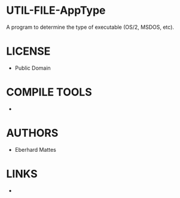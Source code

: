 UTIL-FILE-AppType
=================

A program to determine the type of executable (OS/2, MSDOS, etc).

LICENSE
===============
* Public Domain

COMPILE TOOLS
===============
* 
 
AUTHORS
===============
* Eberhard Mattes

LINKS
===============
* 


